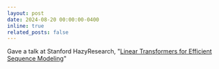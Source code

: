 ```yaml
---
layout: post
date: 2024-08-20 00:00:00-0400
inline: true
related_posts: false
---
```


Gave a talk at Stanford HazyResearch, "[Linear Transformers for Efficient Sequence Modeling](https://docs.google.com/presentation/d/1iLKQxLBQasIsByT6FBjoKiWWQ4R4CKAC-b6R7unoAMQ/edit?usp=sharing)"
